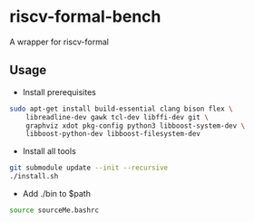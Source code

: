 # riscv-formal-bench
A wrapper for riscv-formal

## Usage
- Install prerequisites

```bash
sudo apt-get install build-essential clang bison flex \
    libreadline-dev gawk tcl-dev libffi-dev git \
    graphviz xdot pkg-config python3 libboost-system-dev \
    libboost-python-dev libboost-filesystem-dev
```
- Install all tools

```bash
git submodule update --init --recursive
./install.sh
```
- Add ./bin to $path

```bash
source sourceMe.bashrc
```

